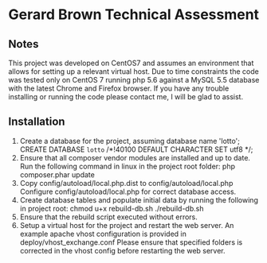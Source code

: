 Gerard Brown Technical Assessment
===========================


Notes
-----
This project was developed on CentOS7 and assumes an environment that allows for setting up a relevant virtual host.
Due to time constraints the code was tested only on CentOS 7 running php 5.6 against a MySQL 5.5 database with the
latest Chrome and Firefox browser. If you have any trouble installing or running the code please contact me, I will be glad to
assist.


Installation
------------
1. Create a database for the project, assuming database name 'lotto';
    CREATE DATABASE `lotto` /*!40100 DEFAULT CHARACTER SET utf8 */;
2. Ensure that all composer vendor modules are installed and up to date.
   Run the following command in linux in the project root folder:
    php composer.phar update
3. Copy config/autoload/local.php.dist to config/autoload/local.php
   Configure config/autoload/local.php for correct database access.
4. Create database tables and populate initial data by running the following in project root:
    chmod u+x rebuild-db.sh
    ./rebuild-db.sh
5. Ensure that the rebuild script executed without errors.
6. Setup a virtual host for the project and restart the web server.
   An example apache vhost configuration is provided in deploy/vhost_exchange.conf
   Please ensure that specified folders is corrected in the vhost config before restarting the web server.

